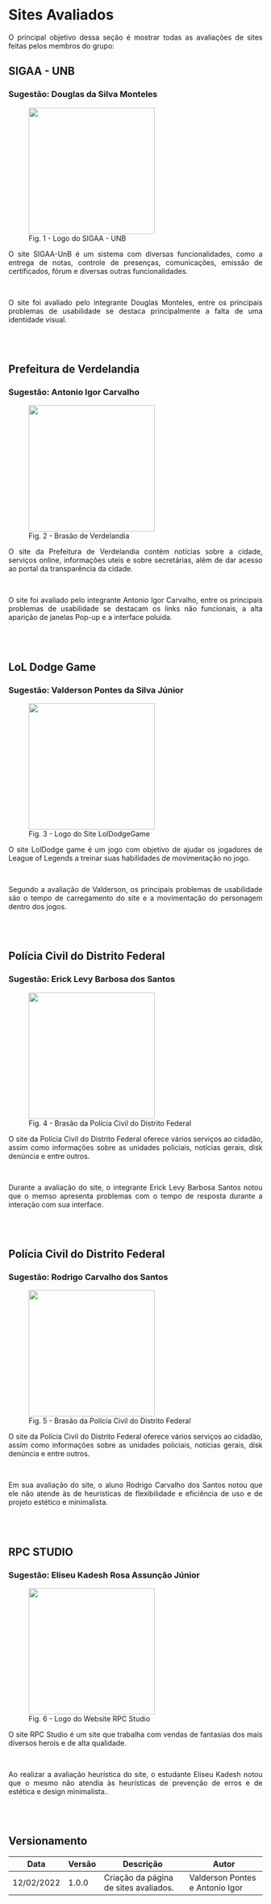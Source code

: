 # Sites Avaliados

<p align="justify">O principal objetivo dessa seção é mostrar todas as avaliações de sites feitas pelos membros do grupo:</p>


## **SIGAA - UNB**
### Sugestão: Douglas da Silva Monteles

<figure>
<img align=center width="250" src="../../assets/logoSIGAA.png">
<br>
<figcaption>Fig. 1 - Logo do SIGAA - UNB</a></figcaption>
</figure>

<p align="justify">O site SIGAA-UnB é um sistema com diversas funcionalidades, como a entrega de notas, controle de presenças, comunicações, emissão de certificados, fórum e diversas outras funcionalidades.</p>
<br>
<p align="justify">O site foi avaliado pelo integrante Douglas Monteles, entre os principais problemas de usabilidade se destaca principalmente a falta de uma identidade visual.</p>
<br></br>



## **Prefeitura de Verdelandia**
### Sugestão: Antonio Igor Carvalho

<figure>
<img align=center width="250" src="../../assets/logo.png">
<br>
<figcaption>Fig. 2 - Brasão de Verdelandia</a></figcaption>
</figure>

<p align="justify">O site da Prefeitura de Verdelandia contém notícias sobre a cidade, serviços online, informações uteis e sobre secretárias, além de dar acesso ao portal da transparência da cidade. </p>
<br>
<p align="justify">O site foi avaliado pelo integrante Antonio Igor Carvalho, entre os principais problemas de usabilidade se destacam os links não funcionais, a alta aparição de janelas Pop-up e a interface poluida.</p>
<br></br>


## **LoL Dodge Game**
### Sugestão: Valderson Pontes da Silva Júnior

<figure>
<img align=center width="250" src="../../assets/logoLolDodgeGame.png">
<br>
<figcaption>Fig. 3 - Logo do Site LolDodgeGame </a></figcaption>
</figure>

<p align="justify">
O site LolDodge game é um jogo com objetivo de ajudar os jogadores de League of Legends a treinar suas habilidades de movimentação no jogo.
</p>
<br>
<p align="justify">
Segundo a avaliação de Valderson, os principais problemas de usabilidade são o tempo de carregamento do site e a movimentação do personagem dentro dos jogos.
</p>
<br></br>


## **Polícia Civil do Distrito Federal**
### Sugestão: Erick Levy Barbosa dos Santos

<figure>
<img align=center width="250" src="../../assets/logoPcDf.png">
<br>
<figcaption>Fig. 4 - Brasão da Polícia Civil do Distrito Federal</a></figcaption>
</figure>

<p align="justify"> O site da Polícia Civil do Distrito Federal oferece vários serviços ao cidadão, assim como informações sobre as unidades policiais, notícias gerais, disk denúncia e entre outros.</p>
<br>
<p align="justify">Durante a avaliação do site, o integrante Erick Levy Barbosa Santos notou que o memso apresenta problemas com o tempo de resposta durante a interação com sua interface.</p>
<br></br>


## **Polícia Civil do Distrito Federal**
### Sugestão: Rodrigo Carvalho dos Santos

<figure>
<img align=center width="250" src="../../assets/logoPcDf.png">
<br>
<figcaption>Fig. 5 - Brasão da Polícia Civil do Distrito Federal</a></figcaption>
</figure>

<p align="justify"> O site da Polícia Civil do Distrito Federal oferece vários serviços ao cidadão, assim como informações sobre as unidades policiais, notícias gerais, disk denúncia e entre outros.</p>
<br>
<p align="justify">Em sua avaliação do site, o aluno Rodrigo Carvalho dos Santos notou que ele não atende às de heurísticas de flexibilidade e eficiência de uso e de projeto estético e minimalista.</p>
<br></br>


## **RPC STUDIO**
### Sugestão: Eliseu Kadesh Rosa Assunção Júnior

<figure>
<img align=center width="250" src="../../assets/logoRPCStudio.png">
<br>
<figcaption>Fig. 6 - Logo do Website RPC Studio</a></figcaption>
</figure>

<p align="justify"> O site RPC Studio é um site que trabalha com vendas de fantasias dos mais diversos herois e de alta qualidade.</p>
<br>
<p align="justify">Ao realizar a avaliação heurística do site, o estudante Eliseu Kadesh notou que o mesmo não atendia às heurísticas de prevenção de erros e de estética e design minimalista..</p>
<br></br>


## Versionamento

| Data | Versão | Descrição | Autor |
| - | - | - | - |
| 12/02/2022 | 1.0.0 | Criação da página de sites avaliados. | Valderson Pontes e Antonio Igor |
